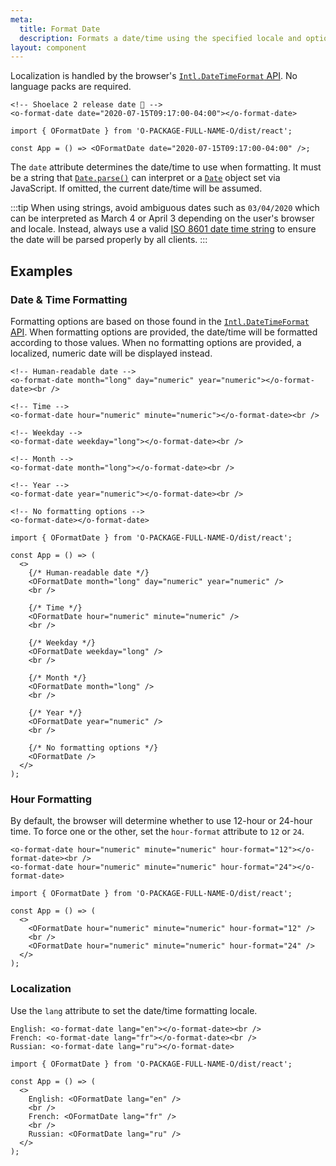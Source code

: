 ```yaml
---
meta:
  title: Format Date
  description: Formats a date/time using the specified locale and options.
layout: component
---
```


Localization is handled by the browser's [`Intl.DateTimeFormat` API](https://developer.mozilla.org/en-US/docs/Web/JavaScript/Reference/Global_Objects/Intl/DateTimeFormat). No language packs are required.

```html:preview
<!-- Shoelace 2 release date 🎉 -->
<o-format-date date="2020-07-15T09:17:00-04:00"></o-format-date>
```

```jsx:react
import { OFormatDate } from 'O-PACKAGE-FULL-NAME-O/dist/react';

const App = () => <OFormatDate date="2020-07-15T09:17:00-04:00" />;
```

The `date` attribute determines the date/time to use when formatting. It must be a string that [`Date.parse()`](https://developer.mozilla.org/en-US/docs/Web/JavaScript/Reference/Global_Objects/Date/parse) can interpret or a [`Date`](https://developer.mozilla.org/en-US/docs/Web/JavaScript/Reference/Global_Objects/Date) object set via JavaScript. If omitted, the current date/time will be assumed.

:::tip
When using strings, avoid ambiguous dates such as `03/04/2020` which can be interpreted as March 4 or April 3 depending on the user's browser and locale. Instead, always use a valid [ISO 8601 date time string](https://developer.mozilla.org/en-US/docs/Web/JavaScript/Reference/Global_Objects/Date/parse#Date_Time_String_Format) to ensure the date will be parsed properly by all clients.
:::

## Examples

### Date & Time Formatting

Formatting options are based on those found in the [`Intl.DateTimeFormat` API](https://developer.mozilla.org/en-US/docs/Web/JavaScript/Reference/Global_Objects/Intl/DateTimeFormat). When formatting options are provided, the date/time will be formatted according to those values. When no formatting options are provided, a localized, numeric date will be displayed instead.

```html:preview
<!-- Human-readable date -->
<o-format-date month="long" day="numeric" year="numeric"></o-format-date><br />

<!-- Time -->
<o-format-date hour="numeric" minute="numeric"></o-format-date><br />

<!-- Weekday -->
<o-format-date weekday="long"></o-format-date><br />

<!-- Month -->
<o-format-date month="long"></o-format-date><br />

<!-- Year -->
<o-format-date year="numeric"></o-format-date><br />

<!-- No formatting options -->
<o-format-date></o-format-date>
```

```jsx:react
import { OFormatDate } from 'O-PACKAGE-FULL-NAME-O/dist/react';

const App = () => (
  <>
    {/* Human-readable date */}
    <OFormatDate month="long" day="numeric" year="numeric" />
    <br />

    {/* Time */}
    <OFormatDate hour="numeric" minute="numeric" />
    <br />

    {/* Weekday */}
    <OFormatDate weekday="long" />
    <br />

    {/* Month */}
    <OFormatDate month="long" />
    <br />

    {/* Year */}
    <OFormatDate year="numeric" />
    <br />

    {/* No formatting options */}
    <OFormatDate />
  </>
);
```

### Hour Formatting

By default, the browser will determine whether to use 12-hour or 24-hour time. To force one or the other, set the `hour-format` attribute to `12` or `24`.

```html:preview
<o-format-date hour="numeric" minute="numeric" hour-format="12"></o-format-date><br />
<o-format-date hour="numeric" minute="numeric" hour-format="24"></o-format-date>
```

```jsx:react
import { OFormatDate } from 'O-PACKAGE-FULL-NAME-O/dist/react';

const App = () => (
  <>
    <OFormatDate hour="numeric" minute="numeric" hour-format="12" />
    <br />
    <OFormatDate hour="numeric" minute="numeric" hour-format="24" />
  </>
);
```

### Localization

Use the `lang` attribute to set the date/time formatting locale.

```html:preview
English: <o-format-date lang="en"></o-format-date><br />
French: <o-format-date lang="fr"></o-format-date><br />
Russian: <o-format-date lang="ru"></o-format-date>
```

```jsx:react
import { OFormatDate } from 'O-PACKAGE-FULL-NAME-O/dist/react';

const App = () => (
  <>
    English: <OFormatDate lang="en" />
    <br />
    French: <OFormatDate lang="fr" />
    <br />
    Russian: <OFormatDate lang="ru" />
  </>
);
```
